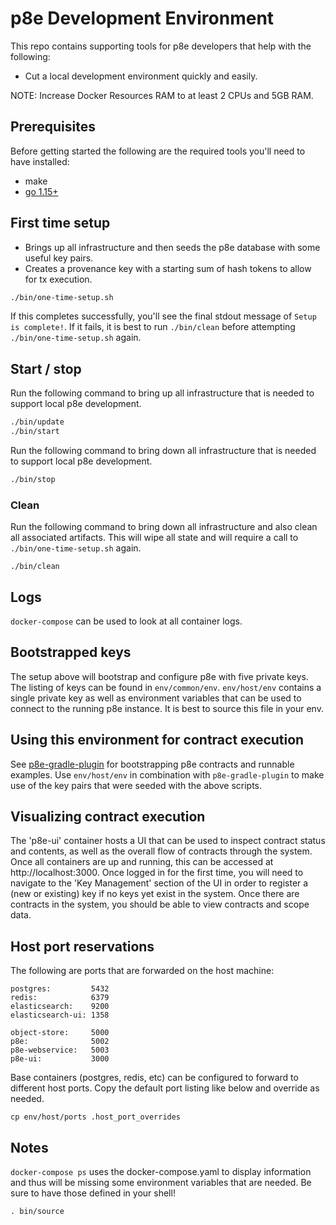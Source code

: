 # p8e Development Environment

This repo contains supporting tools for p8e developers that help with the following:

- Cut a local development environment quickly and easily.

NOTE: Increase Docker Resources RAM to at least 2 CPUs and 5GB RAM.

## Prerequisites

Before getting started the following are the required tools you'll need to have installed:

- make
- [go 1.15+](https://golang.org/dl/)

## First time setup

- Brings up all infrastructure and then seeds the p8e database with some useful key pairs.
- Creates a provenance key with a starting sum of hash tokens to allow for tx execution.

```bash
./bin/one-time-setup.sh
```

If this completes successfully, you'll see the final stdout message of `Setup is complete!`. If it fails, it is best to run `./bin/clean` before attempting `./bin/one-time-setup.sh` again.

## Start / stop

Run the following command to bring up all infrastructure that is needed to support local p8e development.

```bash
./bin/update
./bin/start
```

Run the following command to bring down all infrastructure that is needed to support local p8e development.

```bash
./bin/stop
```

### Clean

Run the following command to bring down all infrastructure and also clean all associated artifacts.
This will wipe all state and will require a call to `./bin/one-time-setup.sh` again.

```
./bin/clean
```

## Logs

`docker-compose` can be used to look at all container logs.

## Bootstrapped keys

The setup above will bootstrap and configure p8e with five private keys. The listing of keys can be
found in `env/common/env`. `env/host/env` contains a single private key as well as environment variables
that can be used to connect to the running p8e instance. It is best to source this file in your env.

## Using this environment for contract execution

See [p8e-gradle-plugin](https://github.com/provenance-io/p8e-gradle-plugin) for bootstrapping p8e contracts and runnable examples.
Use `env/host/env` in combination with `p8e-gradle-plugin` to make use of the key pairs that were seeded
with the above scripts.

## Visualizing contract execution

The 'p8e-ui' container hosts a UI that can be used to inspect contract status and contents, as well as the overall flow of contracts through the system. Once all containers are up and running, this can be accessed at http://localhost:3000. Once logged in for the first time, you will need to navigate to the 'Key Management' section of the UI in order to register a (new or existing) key if no keys yet exist in the system. Once there are contracts in the system, you should be able to view contracts and scope data.

## Host port reservations

The following are ports that are forwarded on the host machine:

```
postgres:         5432
redis:            6379
elasticsearch:    9200
elasticsearch-ui: 1358

object-store:     5000
p8e:              5002
p8e-webservice:   5003
p8e-ui:           3000
```

Base containers (postgres, redis, etc) can be configured to forward to different host ports. Copy the default
port listing like below and override as needed.

```
cp env/host/ports .host_port_overrides
```

## Notes

`docker-compose ps` uses the docker-compose.yaml to display information and thus will be missing some environment
variables that are needed. Be sure to have those defined in your shell!

```
. bin/source
```
